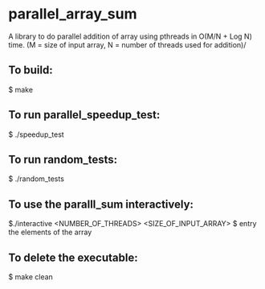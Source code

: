 # parallel_array_sum
A library to do parallel addition of array using pthreads in O(M/N + Log N) time. (M = size of input array, N = number of threads used for addition)/

## To build:
$ make
 
## To run parallel_speedup_test: 
$ ./speedup_test

## To run random_tests:
$ ./random_tests

## To use the paralll_sum interactively:
$./interactive <NUMBER_OF_THREADS> <SIZE_OF_INPUT_ARRAY>
$ entry the elements of the array


## To delete the executable:
$ make clean